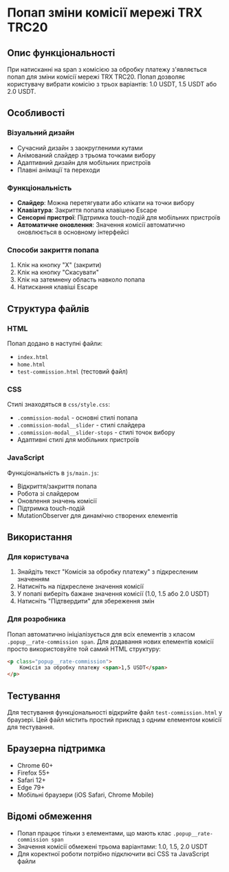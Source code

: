 # Попап зміни комісії мережі TRX TRC20

## Опис функціональності

При натисканні на span з комісією за обробку платежу з'являється попап для зміни комісії мережі TRX TRC20. Попап дозволяє користувачу вибрати комісію з трьох варіантів: 1.0 USDT, 1.5 USDT або 2.0 USDT.

## Особливості

### Візуальний дизайн

- Сучасний дизайн з заокругленими кутами
- Анімований слайдер з трьома точками вибору
- Адаптивний дизайн для мобільних пристроїв
- Плавні анімації та переходи

### Функціональність

- **Слайдер**: Можна перетягувати або клікати на точки вибору
- **Клавіатура**: Закриття попапа клавішею Escape
- **Сенсорні пристрої**: Підтримка touch-подій для мобільних пристроїв
- **Автоматичне оновлення**: Значення комісії автоматично оновлюється в основному інтерфейсі

### Способи закриття попапа

1. Клік на кнопку "X" (закрити)
2. Клік на кнопку "Скасувати"
3. Клік на затемнену область навколо попапа
4. Натискання клавіші Escape

## Структура файлів

### HTML

Попап додано в наступні файли:

- `index.html`
- `home.html`
- `test-commission.html` (тестовий файл)

### CSS

Стилі знаходяться в `css/style.css`:

- `.commission-modal` - основні стилі попапа
- `.commission-modal__slider` - стилі слайдера
- `.commission-modal__slider-stops` - стилі точок вибору
- Адаптивні стилі для мобільних пристроїв

### JavaScript

Функціональність в `js/main.js`:

- Відкриття/закриття попапа
- Робота зі слайдером
- Оновлення значень комісії
- Підтримка touch-подій
- MutationObserver для динамічно створених елементів

## Використання

### Для користувача

1. Знайдіть текст "Комісія за обробку платежу" з підкресленим значенням
2. Натисніть на підкреслене значення комісії
3. У попапі виберіть бажане значення комісії (1.0, 1.5 або 2.0 USDT)
4. Натисніть "Підтвердити" для збереження змін

### Для розробника

Попап автоматично ініціалізується для всіх елементів з класом `.popup__rate-commission span`. Для додавання нових елементів комісії просто використовуйте той самий HTML структуру:

```html
<p class="popup__rate-commission">
	Комісія за обробку платежу <span>1,5 USDT</span>
</p>
```

## Тестування

Для тестування функціональності відкрийте файл `test-commission.html` у браузері. Цей файл містить простий приклад з одним елементом комісії для тестування.

## Браузерна підтримка

- Chrome 60+
- Firefox 55+
- Safari 12+
- Edge 79+
- Мобільні браузери (iOS Safari, Chrome Mobile)

## Відомі обмеження

- Попап працює тільки з елементами, що мають клас `.popup__rate-commission span`
- Значення комісії обмежені трьома варіантами: 1.0, 1.5, 2.0 USDT
- Для коректної роботи потрібно підключити всі CSS та JavaScript файли
